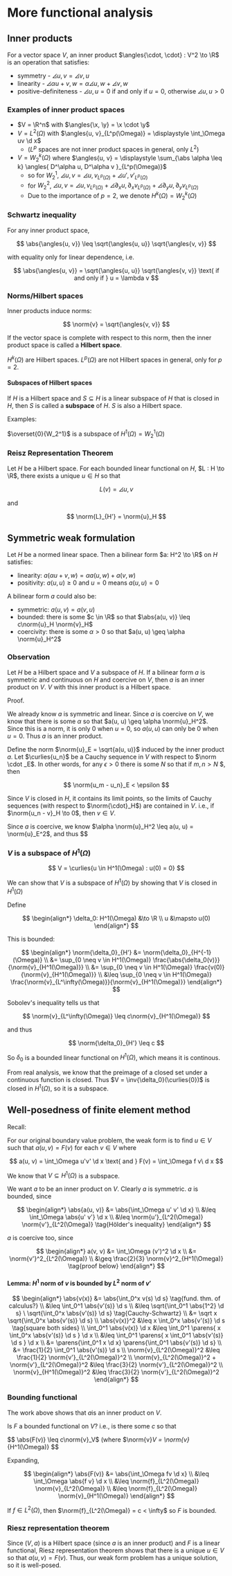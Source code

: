 # More functional analysis

$$
\newcommand{\x}{\mathbf x}
\newcommand{\y}{\mathbf y}
\newcommand{\f}{\mathbf f}
\newcommand{\j}{\mathbf j}
\newcommand{\n}{\mathbf n}
\newcommand{\v}{\mathbf v}
\newcommand{\U}{\mathbf U}
\newcommand{\abs}[1]{\left\lvert #1 \right\rvert}
\newcommand{\norm}[1]{\big\lVert #1 \big\rVert}
\newcommand{\parens}[1]{\left( #1 \right)}
\newcommand{\brackets}[1]{\left[ #1 \right]}
\newcommand{\angles}[1]{\left\langle #1 \right\rangle}
\newcommand{\curlies}[1]{\left\lbrace #1 \right\rbrace}
\newcommand{\inv}[1]{#1^{-1}}
\newcommand{\d}{\, \text{d}}
\newcommand{\dbyd}[2]{\frac{\d #1}{\d #2}}
\newcommand{\partials}[2]{\frac{\partial #1}{\partial #2}}
\newcommand{\BigO}{\mathcal O}
\newcommand{\disclapl}[1][]{\partial_{#1} \overline \partial_{#1}}
\newcommand{\Domain}{\overline \Omega}
\DeclareMathOperator{\span}{span}
\DeclareMathOperator{\ess}{ess}
\DeclareMathOperator{\supp}{supp}
$$

## Inner products

For a vector space $V$, an inner product $\angles{\cdot, \cdot} : V^2 \to \R$ is an operation that satisfies:

- symmetry - $\angles{u, v} = \angles{v, u}$
- linearity - $\angles{\alpha u + v, w} = \alpha\angles{u, w} + \angles{v, w}$
- positive-definiteness - $\angles{u, u} = 0$ if and only if $u = 0$, otherwise $\angles{u, u} > 0$

### Examples of inner product spaces

- $V = \R^n$ with $\angles{\x, \y} = \x \cdot \y$
- $V = L^2(\Omega)$ with $\angles{u, v}_{L^p(\Omega)} = \displaystyle \int_\Omega uv \d x$
  - ($L^p$ spaces are not inner product spaces in general, only $L^2$)
- $V = W_2^k(\Omega)$ where $\angles{u, v} = \displaystyle \sum_{\abs \alpha \leq k} \angles{ D^\alpha u, D^\alpha v }_{L^p(\Omega)}$​
  - so for $W_2^1$, $\angles{u, v} = \angles{u, v}_{L^p(\Omega)} + \angles{u', v'}_{L^p(\Omega)}$
  - for $W_2^2$, $\angles{u, v} = \angles{u, v}_{L^p(\Omega)} + \angles{\partial_x u, \partial_x v}_{L^p(\Omega)} + \angles{\partial_y u, \partial_y v}_{L^p(\Omega)}$
  - Due to the importance of $p=2$, we denote $H^k(\Omega) = W_2^k(\Omega)$

### Schwartz inequality

For any inner product space,

$$
\abs{\angles{u, v}} \leq \sqrt{\angles{u, u}} \sqrt{\angles{v, v}}
$$

with equality only for linear dependence, i.e.

$$
\abs{\angles{u, v}} = \sqrt{\angles{u, u}} \sqrt{\angles{v, v}} \text{ if and only if } u = \lambda v
$$

### Norms/Hilbert spaces

Inner products induce norms:

$$
\norm{v} = \sqrt{\angles{v, v}}
$$

If the vector space is complete with respect to this norm, then the inner product space is called a **Hilbert space**.

$H^k(\Omega)$ are Hilbert spaces. $L^p(\Omega)$ are not Hilbert spaces in general, only for $p = 2$.

#### Subspaces of Hilbert spaces

If $H$ is a Hilbert space and $S \subseteq H$ is a linear subspace of $H$ that is closed in $H$, then $S$ is called a **subspace** of $H$. $S$ is also a Hilbert space.

Examples:

$\overset{0}{W_2^1}$ is a subspace of $H^1(\Omega) = W_2^1(\Omega)$

### Reisz Representation Theorem

Let $H$ be a Hilbert space. For each bounded linear functional on $H$, $L : H \to \R$, there exists a unique $u \in H$ so that

$$
L(v) = \angles{u, v}
$$

and

$$
\norm{L}_{H'} = \norm{u}_H
$$

## Symmetric weak formulation

Let $H$ be a normed linear space. Then a bilinear form $a: H^2 \to \R$ on $H$ satisfies:

- linearity: $a(\alpha u + v, w) = \alpha a(u, w) + a(v, w)$
- positivity: $a(u, u) \geq 0$ and $u = 0$ means $a(u, u) = 0$

A bilinear form $a$ could also be:

- symmetric: $a(u, v) = a(v, u)$
- bounded: there is some $c \in \R$ so that $\abs{a(u, v)} \leq c\norm{u}_H \norm{v}_H$
- coercivity: there is some $\alpha > 0$ so that $a(u, u) \geq \alpha \norm{u}_H^2$

### Observation

Let $H$ be a Hilbert space and $V$ a subspace of $H$. If a bilinear form $a$ is symmetric and continuous on $H$ and coercive on $V$, then $a$ is an inner product on $V$. $V$ with this inner product is a Hilbert space.

Proof.

We already know $a$ is symmetric and linear. Since $a$ is coercive on $V$, we know that there is some $\alpha$ so that $a(u, u) \geq \alpha \norm{u}_H^2$. Since this is a norm, it is only $0$ when $u = 0$, so $a(u, u)$ can only be $0$ when $u = 0$. Thus $a$ is an inner product.

Define the norm $\norm{u}_E = \sqrt{a(u, u)}$ induced by the inner product $a$. Let $\curlies{u_n}$ be a Cauchy sequence in $V$ with respect to $\norm \cdot _E$. In other words, for any $\epsilon > 0$ there is some $N$ so that if $m, n > N$ $, then

$$
\norm{u_m - u_n}_E < \epsilon
$$

Since $V$ is closed in $H$, it contains its limit points, so the limits of Cauchy sequences (with respect to $\norm{\cdot}_H$) are contained in $V$. i.e., if $\norm{u_n - v}_H \to 0$, then $v \in V$.

Since $a$ is coercive, we know $\alpha \norm{u}_H^2 \leq a(u, u) = \norm{u}_E^2$, and thus $$

### $V$ is a subspace of $H^1(\Omega)$

$$
V = \curlies{u \in H^1(\Omega) : u(0) = 0}
$$

We can show that $V$ is a subspace of $H^1(\Omega)$ by showing that $V$ is closed in $H^1(\Omega)$

Define

$$
\begin{align*}
\delta_0: H^1(\Omega) &\to \R \\
u &\mapsto u(0)
\end{align*}
$$

This is bounded:

$$
\begin{align*}
\norm{\delta_0}_{H'} &= \norm{\delta_0}_{H^{-1}(\Omega)} \\
&= \sup_{0 \neq v \in H^1(\Omega)} \frac{\abs{\delta_0(v)}}{\norm{v}_{H^1(\Omega)}} \\
&= \sup_{0 \neq v \in H^1(\Omega)} \frac{v(0)}{\norm{v}_{H^1(\Omega)}} \\
&\leq \sup_{0 \neq v \in H^1(\Omega)} \frac{\norm{v}_{L^\infty(\Omega)}}{\norm{v}_{H^1(\Omega)}}
\end{align*}
$$

Sobolev's inequality tells us that

$$
\norm{v}_{L^\infty(\Omega)} \leq c\norm{v}_{H^1(\Omega)}
$$

and thus

$$
\norm{\delta_0}_{H'} \leq c
$$

So $\delta_0$ is a bounded linear functional on $H^1(\Omega)$, which means it is continous.

From real analysis, we know that the preimage of a closed set under a continuous function is closed. Thus $V = \inv{\delta_0}(\curlies{0})$ is closed in $H^1(\Omega)$, so it is a subspace.

## Well-posedness of finite element method

Recall:

For our original boundary value problem, the weak form is to find $u \in V$ such that $a(u, v) = F(v)$ for each $v \in V$ where

$$
a(u, v) = \int_\Omega u'v' \d x \text{ and } F(v) = \int_\Omega f v\ d x
$$

We know that $V \subseteq H^1(\Omega)$ is a subspace.

We want $a$ to be an inner product on $V$. Clearly $a$ is symmetric. $a$ is bounded, since

$$
\begin{align*}
\abs{a(u, v)} &= \abs{\int_\Omega u' v' \d x} \\
&\leq \int_\Omega \abs{u' v'} \d x \\
&\leq \norm{u'}_{L^2(\Omega)} \norm{v'}_{L^2(\Omega)} \tag{Hölder's inequality}
\end{align*}
$$

$a$ is coercive too, since

$$
\begin{align*}
a(v, v) &= \int_\Omega (v')^2 \d x \\
&= \norm{v'}^2_{L^2(\Omega)} \\
&\geq \frac{2}{3} \norm{v}^2_{H^1(\Omega)} \tag{proof below}
\end{align*}
$$

#### Lemma: $H^1$ norm of $v$ is bounded by $L^2$ norm of $v'$

$$
\begin{align*}
\abs{v(x)} &= \abs{\int_0^x v(s) \d s} \tag{fund. thm. of calculus?} \\
&\leq \int_0^1 \abs{v'(s)} \d s \\
&\leq \sqrt{\int_0^1 \abs{1^2} \d s} \ \sqrt{\int_0^x \abs{v'(s)} \d s} \tag{Cauchy-Schwartz} \\
&= \sqrt x \sqrt{\int_0^x \abs{v'(s)} \d s} \\
\abs{v(x)}^2 &\leq x \int_0^x \abs{v'(s)} \d s \tag{square both sides} \\
\int_0^1 \abs{v(x)} \d x &\leq \int_0^1 \parens{ x \int_0^x \abs{v'(s)} \d s } \d x \\
&\leq \int_0^1 \parens{ x \int_0^1 \abs{v'(s)} \d s } \d x \\
&= \parens{\int_0^1 x \d x} \parens{\int_0^1 \abs{v'(s)} \d s} \\
&= \frac{1}{2} \int_0^1 \abs{v'(s)} \d s \\
\norm{v}_{L^2(\Omega)}^2 &\leq \frac{1}{2} \norm{v'}_{L^2(\Omega)}^2 \\
\norm{v}_{L^2(\Omega)}^2 + \norm{v'}_{L^2(\Omega)}^2 &\leq \frac{3}{2} \norm{v'}_{L^2(\Omega)}^2 \\
\norm{v}_{H^1(\Omega)}^2 &\leq \frac{3}{2} \norm{v'}_{L^2(\Omega)}^2
\end{align*}
$$

### Bounding functional

The work above shows that $a$​ is an inner product on $V$​.

Is $F$ a bounded functional on $V$? i.e., is there some $c$ so that

$$
\abs{F(v)} \leq c\norm{v}_V$ (where $\norm{v}_V = \norm{v}_{H^1(\Omega)}
$$

Expanding,

$$
\begin{align*}
\abs{F(v)} &= \abs{\int_\Omega fv \d x} \\
&\leq \int_\Omega \abs{f v} \d x \\
&\leq \norm{f}_{L^2(\Omega)} \norm{v}_{L^2(\Omega)} \\
&\leq \norm{f}_{L^2(\Omega)} \norm{v}_{H^1(\Omega)}
\end{align*}
$$

If $f \in L^2(\Omega)$, then $\norm{f}_{L^2(\Omega)} = c < \infty$ so $F$ is bounded.

### Riesz representation theorem

Since $(V, a)$ is a Hilbert space (since $a$ is an inner product) and $F$ is a linear functional, Riesz representation theorem shows that there is a unique $u \in V$ so that $a(u, v) = F(v)$​. Thus, our weak form problem has a unique solution, so it is well-posed.
